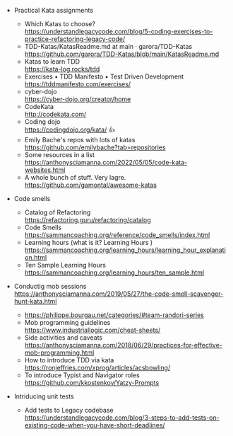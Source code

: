 * Practical Kata assignments  

  * Which Katas to choose?  
  https://understandlegacycode.com/blog/5-coding-exercises-to-practice-refactoring-legacy-code/  
  * TDD-Katas/KatasReadme.md at main · garora/TDD-Katas  
https://github.com/garora/TDD-Katas/blob/main/KatasReadme.md
  * Katas to learn TDD  
https://kata-log.rocks/tdd
  * Exercises • TDD Manifesto • Test Driven Development  
https://tddmanifesto.com/exercises/
  * cyber-dojo  
https://cyber-dojo.org/creator/home
  * CodeKata  
http://codekata.com/
  * Coding dojo  
https://codingdojo.org/kata/ 👍
  * Emily Bache's repos with lots of katas  
https://github.com/emilybache?tab=repositories
  * Some resources in a list  
https://anthonysciamanna.com/2022/05/05/code-kata-websites.html
  * A whole bunch of stuff. Very lagre.  
 https://github.com/gamontal/awesome-katas  

* Code smells 
  * Catalog of Refactoring  
https://refactoring.guru/refactoring/catalog
  * Code Smells  
https://sammancoaching.org/reference/code_smells/index.html
  * Learning hours (what is it? Learning Hours )  
https://sammancoaching.org/learning_hours/learning_hour_explanation.html
  * Ten Sample Learning Hours  
https://sammancoaching.org/learning_hours/ten_sample.html    
    
* Conductig mob sessions
https://anthonysciamanna.com/2019/05/27/the-code-smell-scavenger-hunt-kata.html
  * https://philippe.bourgau.net/categories/#team-randori-series
  * Mob programming guidelines  
  https://www.industriallogic.com/cheat-sheets/
  * Side activities and caveats
  https://anthonysciamanna.com/2018/06/29/practices-for-effective-mob-programming.html  
  * How to introduce TDD via kata
  https://ronjeffries.com/xprog/articles/acsbowling/  
  * To introduce Typist and Navigator roles
  https://github.com/kkostenkov/Yatzy-Prompts

* Intriducing unit tests
  * Add tests to Legacy codebase
  https://understandlegacycode.com/blog/3-steps-to-add-tests-on-existing-code-when-you-have-short-deadlines/ 
  

